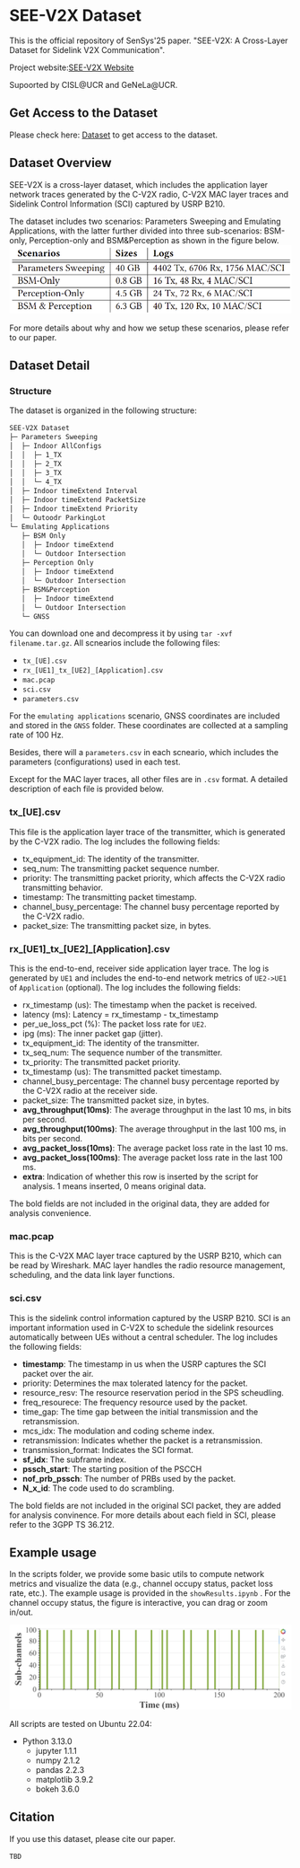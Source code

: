 # SEE-V2X Dataset

This is the official repository of SenSys'25 paper. "SEE-V2X: A Cross-Layer Dataset for Sidelink V2X Communication".

Project website:[SEE-V2X Website](https://cisl.ucr.edu/SEE-V2X-Dataset/) 

Supoorted by CISL@UCR and GeNeLa@UCR.

## Get Access to the Dataset
Please check here: [Dataset](https://drive.google.com/drive/folders/1gAFsjYsjOiEH-U50wPoFzfS9-YYh_UwL?usp=sharing) to get access to the dataset.

## Dataset Overview
SEE-V2X is a cross-layer dataset, which includes the application layer network traces generated by the C-V2X radio, C-V2X MAC layer traces and Sidelink Control Information (SCI) captured by USRP B210. 

The dataset includes two scenarios: Parameters Sweeping and Emulating Applications, with the latter further divided into three sub-scenarios: BSM-only, Perception-only and BSM&Perception as shown in the figure below. 
![Indoor_AllCombos](./figures/fig1_overview.png)

For more details about why and how we setup these scenarios, please refer to our paper.

## Dataset Detail
### Structure
The dataset is organized in the following structure:
```
SEE-V2X Dataset
├─ Parameters Sweeping
│  ├─ Indoor AllConfigs
│  │  ├─ 1_TX
│  │  ├─ 2_TX
│  │  ├─ 3_TX
│  │  └─ 4_TX
│  ├─ Indoor timeExtend Interval
│  ├─ Indoor timeExtend PacketSize
│  ├─ Indoor timeExtend Priority
│  └─ Outoodr ParkingLot
└─ Emulating Applications
   ├─ BSM Only
   │  ├─ Indoor timeExtend
   │  └─ Outdoor Intersection
   ├─ Perception Only
   │  ├─ Indoor timeExtend
   │  └─ Outdoor Intersection
   ├─ BSM&Perception
   │  ├─ Indoor timeExtend
   │  └─ Outdoor Intersection
   └─ GNSS
```

You can download one and decompress it by using ```tar -xvf filename.tar.gz```. All scnearios include the following files:

- ```tx_[UE].csv```
- ```rx_[UE1]_tx_[UE2]_[Application].csv```
- ```mac.pcap```
- ```sci.csv```
- ```parameters.csv```

For the ```emulating applications``` scenario, GNSS coordinates are included and stored in the ```GNSS``` folder. These coordinates are collected at a sampling rate of 100 Hz.

Besides, there will a ```parameters.csv``` in each scneario, which includes the parameters (configurations) used in each test.

Except for the MAC layer traces, all other files are in ```.csv``` format. A detailed description of each file is provided below.

### tx_[UE].csv
This file is the application layer trace of the transmitter, which is generated by the C-V2X radio. The log includes the following fields:
- tx_equipment_id: The identity of the transmitter.
- seq_num: The transmitting packet sequence number.
- priority: The transmitting packet priority, which affects the C-V2X radio transmitting behavior.
- timestamp: The transmitting packet timestamp.
- channel_busy_percentage: The channel busy percentage reported by the C-V2X radio.
- packet_size: The transmitting packet size, in bytes.

### rx_[UE1]\_tx\_[UE2]\_[Application].csv
This is the end-to-end, receiver side application layer trace. The log is generated by ```UE1``` and includes the end-to-end network metrics of ```UE2->UE1``` of ```Application``` (optional). The log includes the following fields:
- rx_timestamp (us): The timestamp when the packet is received.
- latency (ms): Latency = rx_timestamp - tx_timestamp
- per_ue_loss_pct (%): The packet loss rate for ```UE2```.
- ipg (ms): The inner packet gap (jitter).
- tx_equipment_id: The identity of the transmitter.
- tx_seq_num: The sequence number of the transmitter.
- tx_priority: The transmitted packet priority.
- tx_timestamp (us): The transmitted packet timestamp.
- channel_busy_percentage: The channel busy percentage reported by the C-V2X radio at the receiver side.
- packet_size: The transmitted packet size, in bytes.
- **avg_throughput(10ms)**: The average throughput in the last 10 ms, in bits per second.
- **avg_throughput(100ms)**: The average throughput in the last 100 ms, in bits per second.
- **avg_packet_loss(10ms)**: The average packet loss rate in the last 10 ms.
- **avg_packet_loss(100ms)**: The average packet loss rate in the last 100 ms.
- **extra**: Indication of whether this row is inserted by the script for analysis. 1 means inserted, 0 means original data.

The bold fields are not included in the original data, they are added for analysis convenience.

### mac.pcap
This is the C-V2X MAC layer trace captured by the USRP B210, which can be read by Wireshark. MAC layer handles the radio resource management, scheduling, and the data link layer functions.

### sci.csv
This is the sidelink control information captured by the USRP B210. SCI is an important information used in C-V2X to schedule the sidelink resources automatically between UEs without a central scheduler. The log includes the following fields:
- **timestamp**: The timestamp in us when the USRP captures the SCI packet over the air. 
- priority: Determines the max tolerated latency for the packet.
- resource_resv: The resource reservation period in the SPS scheudling.
- freq_resourece: The frequency resource used by the packet.
- time_gap: The time gap between the initial transmission and the retransmission.
- mcs_idx: The modulation and coding scheme index.
- retransmission: Indicates whether the packet is a retransmission.
- transmission_format: Indicates the SCI format.
- **sf_idx**: The subframe index.
- **pssch_start**: The starting position of the PSCCH 
- **nof_prb_pssch**: The number of PRBs used by the packet.
- **N_x_id**: The code used to do scrambling.

The bold fields are not included in the original SCI packet, they are added for analysis convinence. For more details about each field in SCI, please refer to the 3GPP TS 36.212.

## Example usage
In the scripts folder, we provide some basic utils to compute network metrics and visualize the data (e.g., channel occupy status, packet loss rate, etc.).
The example usage is provided in the ```showResults.ipynb``` . For the channel occupy status, the figure is interactive, you can drag or zoom in/out. 

![Channel Occupy Example](./figures/RB.png)

All scripts are tested on Ubuntu 22.04:
- Python 3.13.0
  - jupyter 1.1.1
  - numpy 2.1.2
  - pandas 2.2.3
  - matplotlib 3.9.2
  - bokeh 3.6.0 

## Citation
If you use this dataset, please cite our paper.
```
TBD
```
